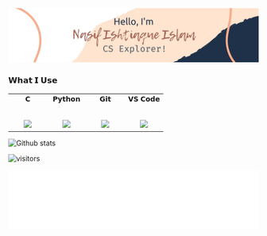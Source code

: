 <img alt="Hello, I'm Nasif. " src="https://raw.githubusercontent.com/oii-nasif/oii-nasif/master/images/header.jpg"> 


<!-- Current Projects
<div><p>The projects I am currently working on: </p></div>
[![ReadMe Card](https://github-readme-stats.vercel.app/api/pin/?username=oii-nasif&repo=reponame)](repo link)
[![ReadMe Card](https://github-readme-stats.vercel.app/api/pin/?username=oii-nasif&repo=reponame)](repo link)
<br />


<a href="https://github.com/oii-nasif/github-readme-stats">
  <img align="center" src="https://github-readme-stats.vercel.app/api?username=oii-nasif&show_icons=true&line_height=27" alt="Nasif's github stats" />
</a>
<!-- Visitors deactivated 
<p align="center"> 
  Visitor count<br>
  <img src="https://profile-counter.glitch.me/oii-nasif/count.svg" />
</p>
-->


### 𝗪𝗵𝗮𝘁 𝗜 𝗨𝘀𝗲
<table>
  <tbody>
    <tr align="top">
      <td width="25%" align="center">
        <span>𝗖</span><br><br><br>
        <img height="40px" src="https://cdn.svgporn.com/logos/c.svg">
      </td>
      <td width="25%" align="center">
        <span>𝗣𝘆𝘁𝗵𝗼𝗻</span><br><br><br>
        <img height="40px" src="https://cdn.svgporn.com/logos/python.svg">
      </td>
      <td width="25%" align="center">
        <span>𝗚𝗶𝘁</span><br><br><br>
        <img height="40px" src="https://cdn.svgporn.com/logos/git-icon.svg">
      </td>
      <td width="25%" align="center">
        <span>𝗩𝗦 𝗖𝗼𝗱𝗲</span><br><br><br>
        <img height="40px" src="https://cdn.svgporn.com/logos/visual-studio-code.svg">
      </td>
    </tr>
  </tbody>
</table>

![Github stats](https://github-readme-stats.vercel.app/api?username=oii-nasif&show_icons=true&hide_border=true)

![visitors](https://visitor-badge.laobi.icu/badge?page_id=oii-nasif.oii-nasif)


<!-- Footer -->
<div align="center">
    <img height="120" alt="Thanks for visiting me" width="100%" src="https://raw.githubusercontent.com/oii-nasif/oii-nasif/master/images/marquee.svg" />
    <br />
</div>